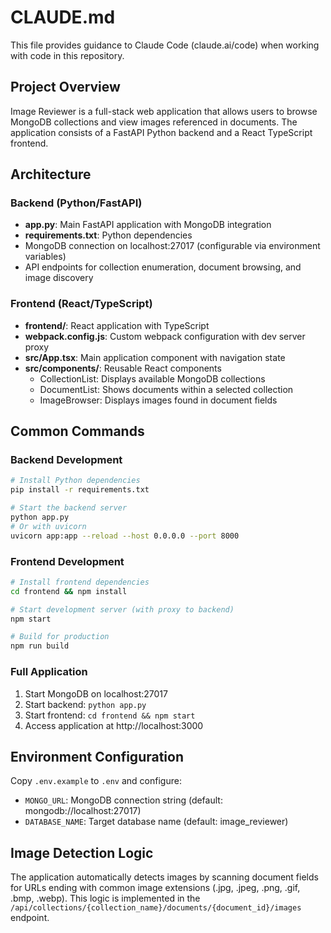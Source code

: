 # CLAUDE.md

This file provides guidance to Claude Code (claude.ai/code) when working with code in this repository.

## Project Overview

Image Reviewer is a full-stack web application that allows users to browse MongoDB collections and view images referenced in documents. The application consists of a FastAPI Python backend and a React TypeScript frontend.

## Architecture

### Backend (Python/FastAPI)
- **app.py**: Main FastAPI application with MongoDB integration
- **requirements.txt**: Python dependencies
- MongoDB connection on localhost:27017 (configurable via environment variables)
- API endpoints for collection enumeration, document browsing, and image discovery

### Frontend (React/TypeScript)
- **frontend/**: React application with TypeScript
- **webpack.config.js**: Custom webpack configuration with dev server proxy
- **src/App.tsx**: Main application component with navigation state
- **src/components/**: Reusable React components
  - CollectionList: Displays available MongoDB collections
  - DocumentList: Shows documents within a selected collection
  - ImageBrowser: Displays images found in document fields

## Common Commands

### Backend Development
```bash
# Install Python dependencies
pip install -r requirements.txt

# Start the backend server
python app.py
# Or with uvicorn
uvicorn app:app --reload --host 0.0.0.0 --port 8000
```

### Frontend Development
```bash
# Install frontend dependencies
cd frontend && npm install

# Start development server (with proxy to backend)
npm start

# Build for production
npm run build
```

### Full Application
1. Start MongoDB on localhost:27017
2. Start backend: `python app.py`
3. Start frontend: `cd frontend && npm start`
4. Access application at http://localhost:3000

## Environment Configuration

Copy `.env.example` to `.env` and configure:
- `MONGO_URL`: MongoDB connection string (default: mongodb://localhost:27017)
- `DATABASE_NAME`: Target database name (default: image_reviewer)

## Image Detection Logic

The application automatically detects images by scanning document fields for URLs ending with common image extensions (.jpg, .jpeg, .png, .gif, .bmp, .webp). This logic is implemented in the `/api/collections/{collection_name}/documents/{document_id}/images` endpoint.